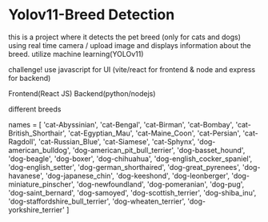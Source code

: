 # Yolov11-Breed Detection

this is a project where it detects the pet breed (only for cats and dogs) using real time camera / upload image and displays information about the breed.
utilize machine learning(YOLOv11)


challenge!
use javascript for UI (vite/react for frontend & node and express for backend)




Frontend(React JS)
Backend(python/nodejs)




different breeds


names = [
    'cat-Abyssinian', 'cat-Bengal', 'cat-Birman', 'cat-Bombay',
    'cat-British_Shorthair', 'cat-Egyptian_Mau', 'cat-Maine_Coon', 
    'cat-Persian', 'cat-Ragdoll', 'cat-Russian_Blue', 'cat-Siamese', 
    'cat-Sphynx', 'dog-american_bulldog', 'dog-american_pit_bull_terrier',
    'dog-basset_hound', 'dog-beagle', 'dog-boxer', 'dog-chihuahua', 
    'dog-english_cocker_spaniel', 'dog-english_setter', 'dog-german_shorthaired', 
    'dog-great_pyrenees', 'dog-havanese', 'dog-japanese_chin', 'dog-keeshond', 
    'dog-leonberger', 'dog-miniature_pinscher', 'dog-newfoundland', 'dog-pomeranian', 
    'dog-pug', 'dog-saint_bernard', 'dog-samoyed', 'dog-scottish_terrier', 
    'dog-shiba_inu', 'dog-staffordshire_bull_terrier', 'dog-wheaten_terrier', 
    'dog-yorkshire_terrier'
]
